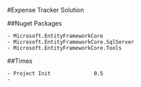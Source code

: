 ﻿#Expense Tracker Solution


##Nuget Packages

	- Microsoft.EntityFrameworkCore
	- Microsoft.EntityFrameworkCore.SqlServer
	- Microsoft.EntityFrameworkCore.Tools


##Times

	- Project Init				0.5
	- 
